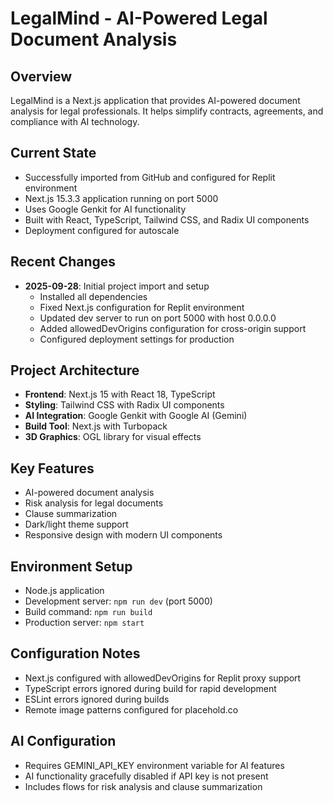 # LegalMind - AI-Powered Legal Document Analysis

## Overview
LegalMind is a Next.js application that provides AI-powered document analysis for legal professionals. It helps simplify contracts, agreements, and compliance with AI technology.

## Current State
- Successfully imported from GitHub and configured for Replit environment
- Next.js 15.3.3 application running on port 5000
- Uses Google Genkit for AI functionality
- Built with React, TypeScript, Tailwind CSS, and Radix UI components
- Deployment configured for autoscale

## Recent Changes
- **2025-09-28**: Initial project import and setup
  - Installed all dependencies
  - Fixed Next.js configuration for Replit environment
  - Updated dev server to run on port 5000 with host 0.0.0.0
  - Added allowedDevOrigins configuration for cross-origin support
  - Configured deployment settings for production

## Project Architecture
- **Frontend**: Next.js 15 with React 18, TypeScript
- **Styling**: Tailwind CSS with Radix UI components
- **AI Integration**: Google Genkit with Google AI (Gemini)
- **Build Tool**: Next.js with Turbopack
- **3D Graphics**: OGL library for visual effects

## Key Features
- AI-powered document analysis
- Risk analysis for legal documents
- Clause summarization
- Dark/light theme support
- Responsive design with modern UI components

## Environment Setup
- Node.js application
- Development server: `npm run dev` (port 5000)
- Build command: `npm run build`
- Production server: `npm start`

## Configuration Notes
- Next.js configured with allowedDevOrigins for Replit proxy support
- TypeScript errors ignored during build for rapid development
- ESLint errors ignored during builds
- Remote image patterns configured for placehold.co

## AI Configuration
- Requires GEMINI_API_KEY environment variable for AI features
- AI functionality gracefully disabled if API key is not present
- Includes flows for risk analysis and clause summarization